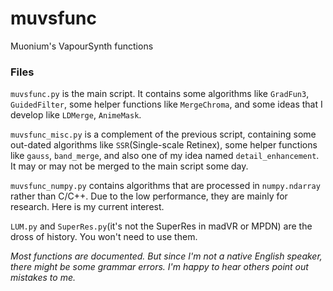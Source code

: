 # muvsfunc
Muonium's VapourSynth functions

### Files
`muvsfunc.py` is the main script. It contains some algorithms like `GradFun3`, `GuidedFilter`, some helper functions like `MergeChroma`, and some ideas that I develop like `LDMerge`, `AnimeMask`.

`muvsfunc_misc.py` is a complement of the previous script, containing some out-dated algorithms like `SSR`(Single-scale Retinex), some helper functions like `gauss`, `band_merge`, and also one of my idea named `detail_enhancement`. It may or may not be merged to the main script some day.

`muvsfunc_numpy.py` contains algorithms that are processed in `numpy.ndarray` rather than C/C++. Due to the low performance, they are mainly for research. Here is my current interest.

`LUM.py` and `SuperRes.py`(it's not the SuperRes in madVR or MPDN) are the dross of history. You won't need to use them.

*Most functions are documented. But since I'm not a native English speaker, there might be some grammar errors. I'm happy to hear others point out mistakes to me.*
